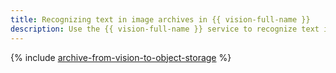 ```yaml
---
title: Recognizing text in image archives in {{ vision-full-name }}
description: Use the {{ vision-full-name }} service to recognize text in images. You can also store both the source images and recognition results in {{ objstorage-full-name }}.
---
```


{% include [archive-from-vision-to-object-storage](../../_tutorials/archive/archive-from-vision-to-object-storage.md) %}
